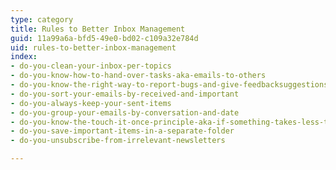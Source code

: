 ```yaml
---
type: category
title: Rules to Better Inbox Management
guid: 11a99a6a-bfd5-49e0-bd02-c109a32e784d
uid: rules-to-better-inbox-management
index:
- do-you-clean-your-inbox-per-topics
- do-you-know-how-to-hand-over-tasks-aka-emails-to-others
- do-you-know-the-right-way-to-report-bugs-and-give-feedbacksuggestions
- do-you-sort-your-emails-by-received-and-important
- do-you-always-keep-your-sent-items
- do-you-group-your-emails-by-conversation-and-date
- do-you-know-the-touch-it-once-principle-aka-if-something-takes-less-than-5-minutes-do-it-immediately
- do-you-save-important-items-in-a-separate-folder
- do-you-unsubscribe-from-irrelevant-newsletters

---
```

<p>​​<br></p>


